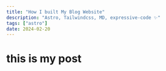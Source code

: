 ```yaml
---
title: "How I built My Blog Website"
description: "Astro, Tailwindcss, MD, expressive-code ✨"
tags: ["astro"]
date: 2024-02-20
---
```


# this is my post
